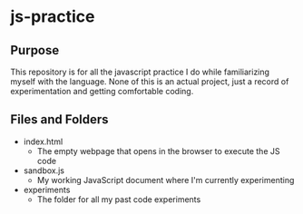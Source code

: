 # js-practice

## Purpose

This repository is for all the javascript practice I do while familiarizing myself with the language. None of this is an actual project, just a record of experimentation and getting comfortable coding.

## Files and Folders

- index.html
    - The empty webpage that opens in the browser to execute the JS code
- sandbox.js
    - My working JavaScript document where I'm currently experimenting
- experiments
    - The folder for all my past code experiments